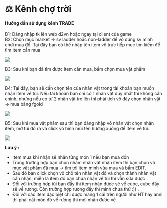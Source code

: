 # ⚖️ Kênh chợ trời

#### Hướng dẫn sử dụng kênh TRADE <a href="#huong-dan-su-dung-kenh-trade" id="huong-dan-su-dung-kenh-trade"></a>

B1: Đăng nhập tk lên web d2vn hoặc ngay tại client của game\
B2: Chọn mục market -> sv ladder hoặc non-ladder để vô đúng sv mình chơi mua đồ. Tại đây bạn có thể nhập tên item vô trực tiếp mục tìm kiếm để tìm item cần mua

![](https://i0.wp.com/diablo2-vn.com/tm/app/uploads/2022/06/1-1.png?resize=750%2C422\&ssl=1)

&#x20;

B3: Sau khi bạn đã tìm được item cần mua, bấm chọn mua vật phẩm

![](https://i0.wp.com/diablo2-vn.com/tm/app/uploads/2022/06/2.png?resize=714%2C402\&ssl=1)

B4: Tại đây, bạn sẽ cần chọn tên của nhân vật trong tài khoản bạn muốn nhận item về túi. Nếu tài khoản bạn chỉ có 1 nhân vật duy nhất thì không cần chỉnh, nhưng nếu có từ 2 nhân vật trở lên thì phải tích vô đây chọn nhân vật -> mua bằng fgold

![](https://i0.wp.com/diablo2-vn.com/tm/app/uploads/2022/06/3.png?resize=893%2C503\&ssl=1)

B5: Sau khi mua vật phẩm sau thì bạn đăng nhập vô nhân vật chọn nhận item, mở túi đồ ra và click vô hình mũi tên hướng xuống để item về túi.

![](https://i0.wp.com/diablo2-vn.com/tm/app/uploads/2022/06/5-1.png?resize=597%2C485\&ssl=1)

**Lưu ý :**

* Item mua khi nhận sẽ nhận từng món 1 nếu bạn mua dồn
* Trong trường hợp bạn chọn nhầm nhân vật nhận item thì bạn chọn vô mục vật phẩm đã mua -> tìm tới item mình vừa mua và bấm EDIT.
* Sau đó bạn click chọn vô chỗ tên nhân vật đó và chọn thành nhân vật cần nhận, miễn là item đó bạn chưa nhận về túi thì vẫn sửa được
* Đối với trường hợp túi bạn đầy thì item nhận được sẽ về cube, cube đầy sẽ về rương. Còn trường hợp rương đầy thì mình chưa thử :)) .
* Đối với các item đặc biệt chỉ được mang 1 cái trên người như HT hay anni thì phải cất món đó về rương thì mới nhận được về
